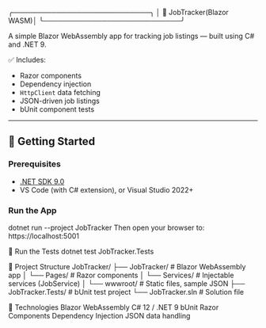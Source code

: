 ╭────────────────────────────╮
│ 🏏 JobTracker(Blazor WASM)│
╰────────────────────────────╯

A simple Blazor WebAssembly app for tracking job listings — built using C# and .NET 9.

✅ Includes:
- Razor components
- Dependency injection
- `HttpClient` data fetching
- JSON-driven job listings
- bUnit component tests

---

## 🚀 Getting Started

### Prerequisites
- [.NET SDK 9.0](https://dotnet.microsoft.com/en-us/download)
- VS Code (with C# extension), or Visual Studio 2022+

### Run the App

dotnet run --project JobTracker
Then open your browser to:
https://localhost:5001

🧪 Run the Tests
dotnet test JobTracker.Tests

🔧 Project Structure
JobTracker/
├── JobTracker/        # Blazor WebAssembly app
│   └── Pages/         # Razor components
│   └── Services/      # Injectable services (JobService)
│   └── wwwroot/       # Static files, sample JSON
├── JobTracker.Tests/  # bUnit test project
└── JobTracker.sln     # Solution file

🧱 Technologies
Blazor WebAssembly
C# 12 / .NET 9
bUnit
Razor Components
Dependency Injection
JSON data handling